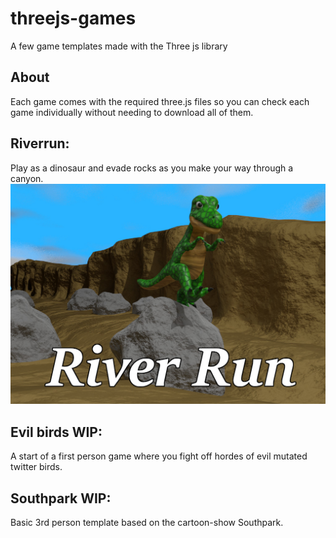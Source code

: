 # threejs-games
A few game templates made with the Three js library

## About
Each game comes with the required three.js files so you can check each game individually without needing to download all of them.

## Riverrun: 
Play as a dinosaur and evade rocks as you make your way through a canyon.
![riverrun thumbnail](./riverrun.jpg)

## Evil birds WIP:
A start of a first person game where you fight off hordes of evil mutated twitter birds.

## Southpark WIP:
Basic 3rd person template based on the cartoon-show Southpark.
